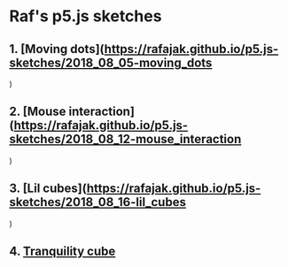 # Raf's p5.js sketches

## 1. [Moving dots](https://rafajak.github.io/p5.js-sketches/2018_08_05-moving_dots
)
## 2. [Mouse interaction](https://rafajak.github.io/p5.js-sketches/2018_08_12-mouse_interaction
)
## 3. [Lil cubes](https://rafajak.github.io/p5.js-sketches/2018_08_16-lil_cubes
)
## 4. [Tranquility cube](https://rafajak.github.io/p5.js-sketches/2018_08_16-tranquility_cube)



